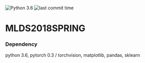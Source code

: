 ![Python 3.6](https://img.shields.io/badge/python-3.6-green.svg)
![last commit time](https://img.shields.io/github/last-commit/google/skia.svg)

# MLDS2018SPRING

### Dependency

python 3.6, pytorch 0.3 / torchvision, matplotlib, pandas, sklearn
